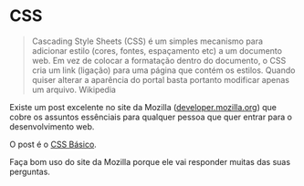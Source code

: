 # CSS

> Cascading Style Sheets (CSS) é um simples mecanismo para adicionar estilo (cores, fontes, espaçamento etc) a um documento web.
> Em vez de colocar a formatação dentro do documento, o CSS cria um link (ligação) para uma página que contém os estilos. Quando quiser alterar a aparência do portal basta portanto modificar apenas um arquivo.
> Wikipedia

Existe um post excelente no site da Mozilla ([developer.mozilla.org](https://developer.mozilla.org)) que cobre os assuntos essênciais para qualquer pessoa que quer entrar para o desenvolvimento web.

O post é o [CSS Básico](https://developer.mozilla.org/pt-BR/docs/Aprender/Getting_started_with_the_web/CSS_basico).

Faça bom uso do site da Mozilla porque ele vai responder muitas das suas perguntas.
